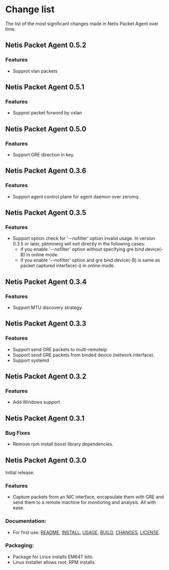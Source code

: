 # Change list

The list of the most significant changes made in Netis Packet Agent over time.

## Netis Packet Agent 0.5.2
### Features
* Supprot vlan packets

## Netis Packet Agent 0.5.1
### Features
* Supprot packet forword by vxlan

## Netis Packet Agent 0.5.0

### Features
* Support GRE direction in key.


## Netis Packet Agent 0.3.6

### Features
* Support agent control plane for agent daemon over zeromq.


## Netis Packet Agent 0.3.5

### Features
* Support option check for '--nofilter' option invalid usage. In version 0.3.5 or later, pktminerg will exit directly in the following cases:
    - if you enable '--nofilter' option without specifying gre bind device(-B) in online mode.
    - if you enable '--nofilter' option and gre bind device(-B) is same as packet captured interface(-i) in online mode. 

## Netis Packet Agent 0.3.4

### Features
* Support MTU discovery strategy.

## Netis Packet Agent 0.3.3

### Features
* Support send GRE packets to multi-remoteip
* Support send GRE packets from binded device (network interface).
* Support systemd

## Netis Packet Agent 0.3.2

### Features
* Add Windows support

## Netis Packet Agent 0.3.1

### Bug Fixes
* Remove rpm install boost library dependencies.


## Netis Packet Agent 0.3.0

Initial release.

### Features
* Capture packets from an NIC interface, encapsulate them with GRE and send them to a remote machine for monitoring and analysis. All with ease.

### Documentation:

* For first use: [README](README.md), [INSTALL](INSTALL.md), [USAGE](USAGE.md), [BUILD](BUILD.md), [CHANGES](CHANGES.md), [LICENSE](LICENSE.md).

### Packaging:

* Package for Linux installs EM64T bits.
* Linux installer allows root, RPM installs.
